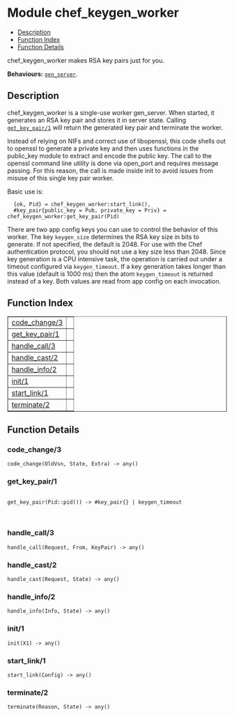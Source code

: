 

# Module chef_keygen_worker #
* [Description](#description)
* [Function Index](#index)
* [Function Details](#functions)

chef_keygen_worker makes RSA key pairs just for you.

__Behaviours:__ [`gen_server`](gen_server.md).

<a name="description"></a>

## Description ##

chef_keygen_worker is a single-use worker gen_server. When started, it generates an RSA
key pair and stores it in server state. Calling [`get_key_pair/1`](#get_key_pair-1) will return the
generated key pair and terminate the worker.

Instead of relying on NIFs and correct use of libopenssl, this code shells out to openssl
to generate a private key and then uses functions in the public_key module to extract and
encode the public key. The call to the openssl command line utility is done via open_port
and requires message passing. For this reason, the call is made inside init to avoid
issues from misuse of this single key pair worker.

Basic use is:

```
  {ok, Pid} = chef_keygen_worker:start_link(),
  #key_pair{public_key = Pub, private_key = Priv} = chef_keygen_worker:get_key_pair(Pid)
```

There are two app config keys you can use to control the behavior of this worker. The key
`keygen_size` determines the RSA key size in bits to generate. If not specified, the
default is 2048. For use with the Chef authentication protocol, you should not use a key
size less than 2048. Since key generation is a CPU intensive task, the operation is
carried out under a timeout configured via `keygen_timeout`. If a key generation takes
longer than this value (default is 1000 ms) then the atom `keygen_timeout` is returned
instead of a key. Both values are read from app config on each invocation.
<a name="index"></a>

## Function Index ##


<table width="100%" border="1" cellspacing="0" cellpadding="2" summary="function index"><tr><td valign="top"><a href="#code_change-3">code_change/3</a></td><td></td></tr><tr><td valign="top"><a href="#get_key_pair-1">get_key_pair/1</a></td><td></td></tr><tr><td valign="top"><a href="#handle_call-3">handle_call/3</a></td><td></td></tr><tr><td valign="top"><a href="#handle_cast-2">handle_cast/2</a></td><td></td></tr><tr><td valign="top"><a href="#handle_info-2">handle_info/2</a></td><td></td></tr><tr><td valign="top"><a href="#init-1">init/1</a></td><td></td></tr><tr><td valign="top"><a href="#start_link-1">start_link/1</a></td><td></td></tr><tr><td valign="top"><a href="#terminate-2">terminate/2</a></td><td></td></tr></table>


<a name="functions"></a>

## Function Details ##

<a name="code_change-3"></a>

### code_change/3 ###

`code_change(OldVsn, State, Extra) -> any()`

<a name="get_key_pair-1"></a>

### get_key_pair/1 ###

<pre><code>
get_key_pair(Pid::pid()) -&gt; #key_pair{} | keygen_timeout
</code></pre>
<br />

<a name="handle_call-3"></a>

### handle_call/3 ###

`handle_call(Request, From, KeyPair) -> any()`

<a name="handle_cast-2"></a>

### handle_cast/2 ###

`handle_cast(Request, State) -> any()`

<a name="handle_info-2"></a>

### handle_info/2 ###

`handle_info(Info, State) -> any()`

<a name="init-1"></a>

### init/1 ###

`init(X1) -> any()`

<a name="start_link-1"></a>

### start_link/1 ###

`start_link(Config) -> any()`

<a name="terminate-2"></a>

### terminate/2 ###

`terminate(Reason, State) -> any()`

